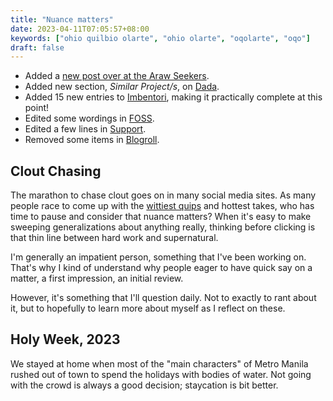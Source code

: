 ```yaml
---
title: "Nuance matters"
date: 2023-04-11T07:05:57+08:00
keywords: ["ohio quilbio olarte", "ohio olarte", "oqolarte", "oqo"]
draft: false
---
```

- Added a [new post over at the Araw Seekers](https://seekers.araw.xyz/eulogy/).
- Added new section, *Similar Project/s*, on [Dada](/dada).
- Added 15 new entries to [Imbentori](/imbentori), making it practically
  complete at this point!
- Edited some wordings in [FOSS](/foss).
- Edited a few lines in [Support](/support).
- Removed some items in [Blogroll](/blogroll).

## Clout Chasing

The marathon to chase clout goes on in many social media sites.
As many people race to come up with the [wittiest quips](/99)
and hottest takes,
who has time to pause and consider that nuance matters?
When it's easy to make sweeping generalizations about anything really,
thinking before clicking is that thin line between hard work and supernatural.

I'm generally an impatient person,
something that I've been working on.
That's why I kind of understand why people eager
to have quick say on a matter,
a first impression,
an initial review.

However, it's something that I'll question daily.
Not to exactly to rant about it,
but to hopefully to learn more about myself as I reflect on these.

## Holy Week, 2023

We stayed at home when most of the "main characters" of Metro Manila
rushed out of town to spend the holidays with bodies of water.
Not going with the crowd is always a good decision;
staycation is bit better.
